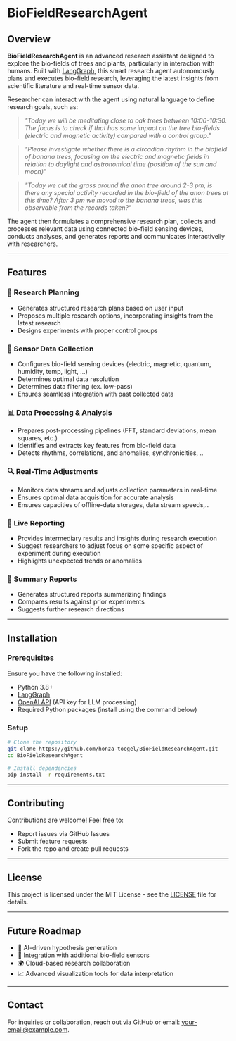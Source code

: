 # BioFieldResearchAgent

## Overview
**BioFieldResearchAgent** is an advanced research assistant designed to explore the bio-fields of trees and plants, particularly in interaction with humans. Built with [LangGraph](https://github.com/langchain-ai/langgraph), this smart research agent autonomously plans and executes bio-field research, leveraging the latest insights from scientific literature and real-time sensor data.

Researcher can interact with the agent using natural language to define research goals, such as:
> *"Today we will be meditating close to oak trees between 10:00-10:30. The focus is to check if that has some impact on the tree bio-fields (electric and magnetic activity) compared with a control group."*

> *"Please investigate whether there is a circadian rhythm in the biofield of banana trees, focusing on the electric and magnetic fields in relation to daylight and astronomical time (position of the sun and moon)"*

> *"Today we cut the grass around the anon tree around 2-3 pm, is there any special activity recorded in the bio-field of the anon trees at this time? After 3 pm we moved to the banana trees, was this observable from the records taken?"*

The agent then formulates a comprehensive research plan, collects and processes relevant data using connected bio-field sensing devices, conducts analyses, and generates reports and communicates interactivelly with researchers.

---
## Features
### 🌿 Research Planning
- Generates structured research plans based on user input
- Proposes multiple research options, incorporating insights from the latest research
- Designs experiments with proper control groups

### 📡 Sensor Data Collection 
- Configures bio-field sensing devices (electric, magnetic, quantum, humidity, temp, light, ...)
- Determines optimal data resolution 
- Determines data filtering (ex. low-pass)
- Ensures seamless integration with past collected data

### 📊 Data Processing & Analysis
- Prepares post-processing pipelines (FFT, standard deviations, mean squares, etc.)
- Identifies and extracts key features from bio-field data
- Detects rhythms, correlations, and anomalies, synchronicities, ..

### 🔍 Real-Time Adjustments
- Monitors data streams and adjusts collection parameters in real-time
- Ensures optimal data acquisition for accurate analysis
- Ensures capacities of offline-data storages, data stream speeds,..

### 📢 Live Reporting
- Provides intermediary results and insights during research execution
- Suggest researchers to adjust focus on some specific aspect of experiment during execution
- Highlights unexpected trends or anomalies

### 📄 Summary Reports
- Generates structured reports summarizing findings
- Compares results against prior experiments
- Suggests further research directions

---
## Installation
### Prerequisites
Ensure you have the following installed:
- Python 3.8+
- [LangGraph](https://github.com/langchain-ai/langgraph)
- [OpenAI API](https://openai.com/) (API key for LLM processing)
- Required Python packages (install using the command below)

### Setup
```bash
# Clone the repository
git clone https://github.com/honza-toegel/BioFieldResearchAgent.git
cd BioFieldResearchAgent

# Install dependencies
pip install -r requirements.txt
```

---
## Contributing
Contributions are welcome! Feel free to:
- Report issues via GitHub Issues
- Submit feature requests
- Fork the repo and create pull requests

---
## License
This project is licensed under the MIT License - see the [LICENSE](LICENSE) file for details.

---
## Future Roadmap
- 🧠 AI-driven hypothesis generation
- 📡 Integration with additional bio-field sensors
- 🌍 Cloud-based research collaboration
- 📈 Advanced visualization tools for data interpretation

---
## Contact
For inquiries or collaboration, reach out via GitHub or email: [your-email@example.com](mailto:your-email@example.com).


